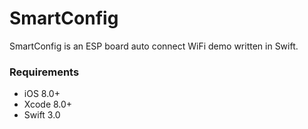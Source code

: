 # SmartConfig
SmartConfig is an ESP board auto connect WiFi demo written in Swift.
### Requirements
- iOS 8.0+
- Xcode 8.0+
- Swift 3.0

